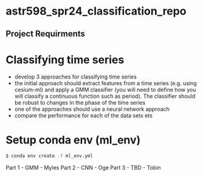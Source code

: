 # astr598_spr24_classification_repo

## Project Requirments

# Classifying time series

- develop 3 approaches for classifying time series
- the initial approach should extract features from a time series (e.g. using cesium-ml) and apply a GMM classifier (you will need to define how you will classify a continuous function such as period). The classifier should be robust to changes in the phase of the time series
- one of the approaches should use a neural network approach
- compare the performance for each of the data sets
ets

# Setup conda env (ml_env)

```bash
$ conda env create -f ml_env.yml
```

Part 1 - GMM - Myles
Part 2 - CNN - Oge
Part 3 - TBD - Tobin
